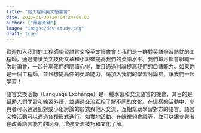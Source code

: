 ```yaml
---
title: "給工程師英文讀書會"
date: 2023-01-30T20:04:24+08:00
author: ["黑客茶舖"]
image: "images/dev-study.png"
draft: true
---
```

歡迎加入我們的工程師學習語言交換英文讀書會！我們是一群對英語學習熱忱的工程師，通過閱讀英文技術文章和小說來提高我們的英語水平。我們每月都會組織一次討論會，一起分享我們的閱讀心得，並且通過討論提高我們的口語能力。如果你是一個工程師，並且想提高你的英語能力，請加入我們的學習討論群，讓我們一起學習！

語言交換活動（Language Exchange）是一種學習和交流語言的機會，其目的是幫助人們學習和練習外語，並通過交流互相了解不同的文化。在這樣的活動中，參與者可以通過配對或小組討論的形式與他人交流，互相幫助學習對方的語言。語言交換活動可以通過各種形式進行，如實地活動、在線視頻會議等，並可以讓參與者在改善語言能力的同時，增強交流技巧和文化了解。